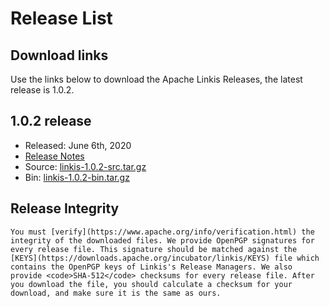 # Release List

## Download links
  Use the links below to download the Apache Linkis Releases, the latest release is 1.0.2.

## 1.0.2 release
 - Released: June 6th, 2020
 - [Release Notes](release-1.0.2.md)
 - Source: [linkis-1.0.2-src.tar.gz](https://github.com/apache/incubator-linkis/archive/refs/tags/1.0.2.tar.gz)
 - Bin: [linkis-1.0.2-bin.tar.gz](https://osp-1257653870.cos.ap-guangzhou.myqcloud.com/WeDatasphere/Linkis/1.0.2/wedatasphere-linkis-1.0.2-combined-package-dist.tar.gz)
 
 ## Release Integrity
    You must [verify](https://www.apache.org/info/verification.html) the integrity of the downloaded files. We provide OpenPGP signatures for every release file. This signature should be matched against the [KEYS](https://downloads.apache.org/incubator/linkis/KEYS) file which contains the OpenPGP keys of Linkis's Release Managers. We also provide <code>SHA-512</code> checksums for every release file. After you download the file, you should calculate a checksum for your download, and make sure it is the same as ours.
